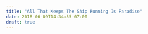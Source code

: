 ```yaml
---
title: "All That Keeps The Ship Running Is Paradise"
date: 2018-06-09T14:34:55-07:00
draft: true
---
```


